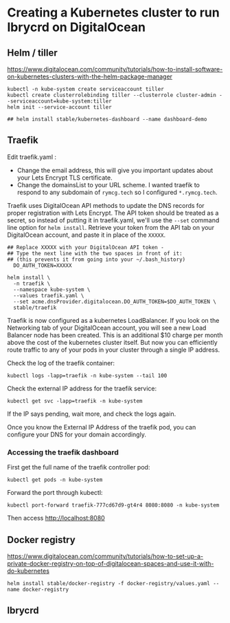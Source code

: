 # Creating a Kubernetes cluster to run lbrycrd on DigitalOcean

## Helm / tiller

https://www.digitalocean.com/community/tutorials/how-to-install-software-on-kubernetes-clusters-with-the-helm-package-manager

```
kubectl -n kube-system create serviceaccount tiller
kubectl create clusterrolebinding tiller --clusterrole cluster-admin --serviceaccount=kube-system:tiller
helm init --service-account tiller

## helm install stable/kubernetes-dashboard --name dashboard-demo
```

## Traefik

Edit traefik.yaml : 
 * Change the email address, this will give you important updates about your
   Lets Encrypt TLS certificate.
 * Change the domainsList to your URL scheme. I wanted traefik to respond to any
subdomain of `rymcg.tech` so I configured `*.rymcg.tech`.

Traefik uses DigitalOcean API methods to update the DNS records for proper
registration with Lets Encrypt. The API token should be treated as a secret, so
instead of putting it in traefik.yaml, we'll use the `--set` command line option
for `helm install`. Retrieve your token from the API tab on your DigitalOcean
account, and paste it in place of the `XXXXX`.

```
## Replace XXXXX with your DigitalOcean API token -
## Type the next line with the two spaces in front of it:
## (this prevents it from going into your ~/.bash_history)
  DO_AUTH_TOKEN=XXXXX

helm install \
  -n traefik \
  --namespace kube-system \
  --values traefik.yaml \
  --set acme.dnsProvider.digitalocean.DO_AUTH_TOKEN=$DO_AUTH_TOKEN \
  stable/traefik
```

Traefik is now configured as a kubernetes LoadBalancer. If you look on the
Networking tab of your DigitalOcean account, you will see a new Load Balancer
node has been created. This is an additional $10 charge per month above the cost
of the kubernetes cluster itself. But now you can efficiently route traffic to
any of your pods in your cluster through a single IP address.

Check the log of the traefik container:

```
kubectl logs -lapp=traefik -n kube-system --tail 100
```

Check the external IP address for the traefik service:

```
kubectl get svc -lapp=traefik -n kube-system
```

If the IP says pending, wait more, and check the logs again.

Once you know the External IP Address of the traefik pod, you can configure your
DNS for your domain accordingly.

### Accessing the traefik dashboard

First get the full name of the traefik controller pod:

```
kubectl get pods -n kube-system
```

Forward the port through kubectl:

```
kubectl port-forward traefik-777cd67d9-gt4r4 8080:8080 -n kube-system
```

Then access [http://localhost:8080](http://localhost:8080)

## Docker registry

https://www.digitalocean.com/community/tutorials/how-to-set-up-a-private-docker-registry-on-top-of-digitalocean-spaces-and-use-it-with-do-kubernetes

```
helm install stable/docker-registry -f docker-registry/values.yaml --name docker-registry
```

## lbrycrd

